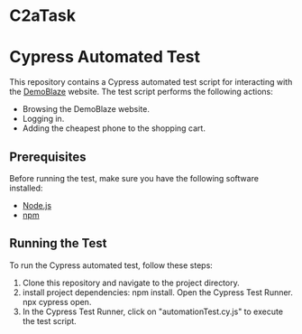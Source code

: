 # C2aTask
# Cypress Automated Test

This repository contains a Cypress automated test script for interacting with the [DemoBlaze](https://www.demoblaze.com/) website. The test script performs the following actions:

- Browsing the DemoBlaze website.
- Logging in.
- Adding the cheapest phone to the shopping cart.

## Prerequisites

Before running the test, make sure you have the following software installed:

- [Node.js](https://nodejs.org/)
- [npm](https://www.npmjs.com/)

## Running the Test
To run the Cypress automated test, follow these steps:

1. Clone this repository and navigate to the project directory.
2. install project dependencies:
npm install.
Open the Cypress Test Runner.
npx cypress open.
3. In the Cypress Test Runner, click on "automationTest.cy.js" to execute the test script.


